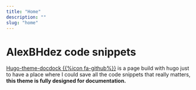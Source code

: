 ```yaml
---
title: "Home"
description: ""
slug: "home"
---
```


# AlexBHdez code snippets
[Hugo-theme-docdock {{%icon fa-github%}}](https://github.com/vjeantet/hugo-theme-docdock) is a page build with hugo just to have a place where I could save all the code snippets that really matters, **this theme is fully designed for documentation.**